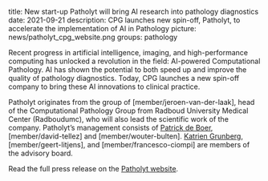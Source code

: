 title: New start-up Patholyt will bring AI research into pathology diagnostics
date: 2021-09-21
description: CPG launches new spin-off, Patholyt, to accelerate the implementation of AI in Pathology
picture: news/patholyt_cpg_website.png
groups: pathology

Recent progress in artificial intelligence, imaging, and high-performance computing has unlocked a revolution in the field: AI-powered Computational Pathology. AI has shown the potential to both speed up and improve the quality of pathology diagnostics. Today, CPG launches a new spin-off company to bring these AI innovations to clinical practice. 

Patholyt originates from the group of [member/jeroen-van-der-laak], head of the Computational Pathology Group from Radboud University Medical Center (Radboudumc), who will also lead the scientific work of the company. Patholyt’s management consists of [Patrick de Boer](https://www.linkedin.com/in/patrickdeboer/), [member/david-tellez] and [member/wouter-bulten]. [Katrien Grunberg](https://www.radboudumc.nl/personen/katrien-grunberg), [member/geert-litjens], and [member/francesco-ciompi] are members of the advisory board.

Read the full press release on the [Patholyt website](https://www.patholyt.com/news/new-startup-patholyt-press-release/).
